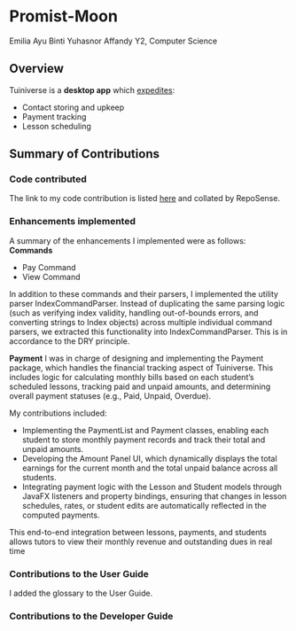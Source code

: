 # Promist-Moon
Emilia Ayu Binti Yuhasnor Affandy
Y2, Computer Science

## Overview
Tuiniverse is a **desktop app** which <u>expedites</u>:
* Contact storing and upkeep
* Payment tracking
* Lesson scheduling

## Summary of Contributions
### Code contributed
The link to my code contribution is listed [here](https://nus-cs2103-ay2526s1.github.io/tp-dashboard/?search=promist-moon&breakdown=true&sort=groupTitle%20dsc&sortWithin=title&since=2025-09-19T00%3A00%3A00&timeframe=commit&mergegroup=&groupSelect=groupByRepos&checkedFileTypes=docs~functional-code~test-code~other&filteredFileName=) and collated by RepoSense.

### Enhancements implemented
A summary of the enhancements I implemented were as follows:<br>
**Commands**
* Pay Command
* View Command

In addition to these commands and their parsers, I implemented the utility parser IndexCommandParser. Instead of duplicating the same parsing logic
(such as verifying index validity, handling out-of-bounds errors, and converting strings to Index objects) across multiple individual
command parsers, we extracted this functionality into IndexCommandParser. This is in accordance to the DRY principle.

**Payment**
I was in charge of designing and implementing the Payment package, which handles the financial tracking aspect of Tuiniverse. This includes logic
for calculating monthly bills based on each student’s scheduled lessons, tracking paid and unpaid amounts, and determining overall payment statuses
(e.g., Paid, Unpaid, Overdue).

My contributions included:
* Implementing the PaymentList and Payment classes, enabling each student to store monthly payment records and track their total and unpaid amounts.
* Developing the Amount Panel UI, which dynamically displays the total earnings for the current month and the total unpaid balance across all students.
* Integrating payment logic with the Lesson and Student models through JavaFX listeners and property bindings, ensuring that changes in lesson schedules,
rates, or student edits are automatically reflected in the computed payments.

This end-to-end integration between lessons, payments, and students allows tutors to view their monthly revenue and outstanding dues in real time

### Contributions to the User Guide
I added the glossary to the User Guide.

### Contributions to the Developer Guide
